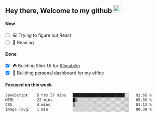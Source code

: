 ## Hey there, Welcome to my github <img src="https://media.giphy.com/media/hvRJCLFzcasrR4ia7z/giphy.gif" width="25px">

#### Now
- [ ] 💻 Trying to figure out React
- [ ] 📕 Reading

#### Done
- [x] ☘️ Building Slick UI for [Klimabiler](https://klimabiler.dk)
- [x] 🚀 Building personal dashboard for my office
 
 #### Focused on this week
<!--START_SECTION:waka-->

```txt
JavaScript    5 hrs 57 mins   ███████████████████████░░   92.65 %
HTML          22 mins         █▒░░░░░░░░░░░░░░░░░░░░░░░   05.85 %
CSS           4 mins          ▒░░░░░░░░░░░░░░░░░░░░░░░░   01.12 %
Image (svg)   1 min           ░░░░░░░░░░░░░░░░░░░░░░░░░   00.38 %
```

<!--END_SECTION:waka-->

